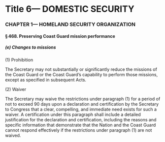 
# Title 6— DOMESTIC SECURITY
### CHAPTER 1— HOMELAND SECURITY ORGANIZATION
#### § 468. Preserving Coast Guard mission performance
##### (e) Changes to missions

(1) Prohibition

The Secretary may not substantially or significantly reduce the missions of the Coast Guard or the Coast Guard’s capability to perform those missions, except as specified in subsequent Acts.

(2) Waiver

The Secretary may waive the restrictions under paragraph (1) for a period of not to exceed 90 days upon a declaration and certification by the Secretary to Congress that a clear, compelling, and immediate need exists for such a waiver. A certification under this paragraph shall include a detailed justification for the declaration and certification, including the reasons and specific information that demonstrate that the Nation and the Coast Guard cannot respond effectively if the restrictions under paragraph (1) are not waived.

